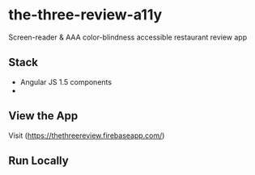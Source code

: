 # the-three-review-a11y
Screen-reader & AAA color-blindness accessible restaurant review app

## Stack
* Angular JS 1.5 components
* 

## View the App
Visit (https://thethreereview.firebaseapp.com/)

## Run Locally

